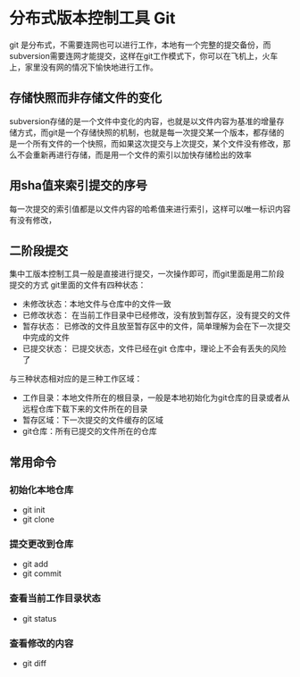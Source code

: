 # 分布式版本控制工具 Git

git 是分布式，不需要连网也可以进行工作，本地有一个完整的提交备份，而subversion需要连网才能提交，这样在git工作模式下，你可以在飞机上，火车上，家里没有网的情况下愉快地进行工作。


## 存储快照而非存储文件的变化
subversion存储的是一个文件中变化的内容，也就是以文件内容为基准的增量存储方式，而git是一个存储快照的机制，也就是每一次提交某一个版本，都存储的是一个所有文件的一个快照，而如果这次提交与上次提交，某个文件没有修改，那么不会重新再进行存储，而是用一个文件的索引以加快存储检出的效率

## 用sha值来索引提交的序号
每一次提交的索引值都是以文件内容的哈希值来进行索引，这样可以唯一标识内容有没有修改，

## 二阶段提交
集中工版本控制工具一般是直接进行提交，一次操作即可，而git里面是用二阶段提交的方式
git里面的文件有四种状态：
* 未修改状态：本地文件与仓库中的文件一致 
* 已修改状态： 在当前工作目录中已经修改，没有放到暂存区，没有提交的文件
* 暂存状态： 已修改的文件且放至暂存区中的文件，简单理解为会在下一次提交中完成的文件
* 已提交状态： 已提交状态，文件已经在git 仓库中，理论上不会有丢失的风险了

与三种状态相对应的是三种工作区域：
* 工作目录：本地文件所在的根目录，一般是本地初始化为git仓库的目录或者从远程仓库下载下来的文件所在的目录
* 暂存区域：下一次提交的文件缓存的区域
* git仓库：所有已提交的文件所在的仓库

## 常用命令
### 初始化本地仓库
* git init
* git clone

### 提交更改到仓库
* git add 
* git commit

### 查看当前工作目录状态
* git status

### 查看修改的内容
* git diff

